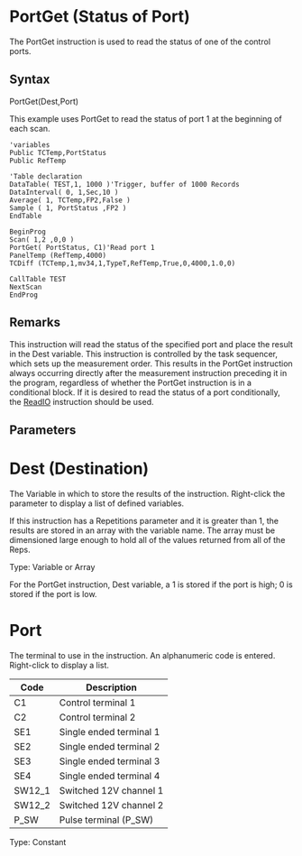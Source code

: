 # PortGet (Status of Port)

The PortGet instruction is used to read the status of one of the control ports.

## Syntax

PortGet(Dest,Port)

This example uses PortGet to read the status of port 1 at the beginning of each scan.

```
'variables
Public TCTemp,PortStatus
Public RefTemp

'Table declaration
DataTable( TEST,1, 1000 )'Trigger, buffer of 1000 Records
DataInterval( 0, 1,Sec,10 )
Average( 1, TCTemp,FP2,False )
Sample ( 1, PortStatus ,FP2 )
EndTable

BeginProg
Scan( 1,2 ,0,0 )
PortGet( PortStatus, C1)'Read port 1
PanelTemp (RefTemp,4000)
TCDiff (TCTemp,1,mv34,1,TypeT,RefTemp,True,0,4000,1.0,0)

CallTable TEST
NextScan
EndProg
```

## Remarks

This instruction will read the status of the specified port and place the result in the Dest variable. This instruction is controlled by the task sequencer, which sets up the measurement order. This results in the PortGet instruction always occurring directly after the measurement instruction preceding it in the program, regardless of whether the PortGet instruction is in a conditional block. If it is desired to read the status of a port conditionally, the [ReadIO](readio.md) instruction should be used.

## Parameters

# Dest (Destination)

The Variable in which to store the results of the instruction. Right-click the parameter to display a list of defined variables.

If this instruction has a Repetitions parameter and it is greater than 1, the results are stored in an array with the variable name. The array must be dimensioned large enough to hold all of the values returned from all of the Reps.

Type: Variable or Array

For the PortGet instruction, Dest variable, a 1 is stored if the port is high; 0 is stored if the port is low.

# Port

The terminal to use in the instruction. An alphanumeric code is entered. Right-click to display a list.

| Code   | Description             |
| ------ | ----------------------- |
| C1     | Control terminal 1      |
| C2     | Control terminal 2      |
| SE1    | Single ended terminal 1 |
| SE2    | Single ended terminal 2 |
| SE3    | Single ended terminal 3 |
| SE4    | Single ended terminal 4 |
| SW12_1 | Switched 12V channel 1  |
| SW12_2 | Switched 12V channel 2  |
| P_SW   | Pulse terminal (P_SW)   |

Type: Constant
